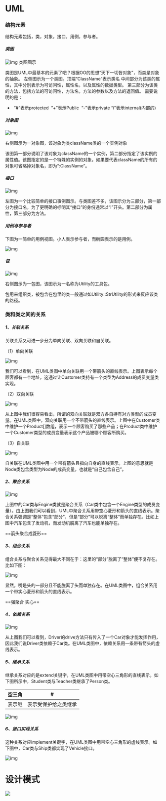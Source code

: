 

# UML

### 结构元素

结构元素包括，类，对象，接口，用例，参与者。

##### 类图

![img](img/class.jpg)
类图图示

   类图是UML中最基本的元素了吧？根据OO的思想“天下一切皆对象”，而类是对象的抽象。 
   左侧图示为一个类图。顶端“ClassName”表示类名 
   中间部分为该类的属性，其中分别表示为可访问性，属性名，以及属性的数据类型。 
   第三部分为该类的方法，包括方法的可访问性，方法名，方法的参数以及方法的返回值。 
   需要说明的是：

- ​     “#”表示protected 
  ​     “+”表示Public
  ​     “-”表示private
  ​       “i”表示internal(内部的)



##### 对象图



![img](img/Obj.jpg)

右侧图示为一对象图，该对象为类className类的一个实例对象

该图第一部分说明了该对象为className的一个实例，第二部分指定了该实例的属性值。该图指定的是一个特殊的实例的对象，如果要代表className的所有的对象可省略掉对象名，即为“:ClassName”。

##### 接口

![img](img/Interface.jpg)


左图为一个比较简单的接口事例图示。与类图差不多，该图示分为三部分，第一部分为接口名，为了更明确的标明其“接口”的身份通常以“I”开头。第二部分为属性，第三部分为方法。

 

##### 用例与参与者

下图为一简单的用例视图。小人表示参与者，而椭圆表示的是用例。

![img](img/Case.jpg)




##### 包

![img](img/Packbag.jpg)

右侧图示为一包图，该图示为一名称为Utility的工具包。

包用来组织类，被包含在包里的类一般通过如Utility::StrUtility的形式来反应该类的路径。

### 类和类之间的关系

##### 1、关联关系

关联关系又可进一步分为单向关联、双向关联和自关联。

（1）单向关联

![img](img/617148-20160612224805636-1840590061.jpg)

我们可以看到，在UML类图中单向关联用一个带箭头的直线表示。上图表示每个顾客都有一个地址，这通过让Customer类持有一个类型为Address的成员变量类实现。

 

（2）双向关联

![img](img/617148-20160612225006840-13774319.jpg)

从上图中我们很容易看出，所谓的双向关联就是双方各自持有对方类型的成员变量。在UML类图中，双向关联用一个不带箭头的直线表示。上图中在Customer类中维护一个Product[]数组，表示一个顾客购买了那些产品；在Product类中维护一个Customer类型的成员变量表示这个产品被哪个顾客所购买。

 

（3）自关联

![img](img/617148-20160612225239636-76459111.jpg)

自关联在UML类图中用一个带有箭头且指向自身的直线表示。上图的意思就是Node类包含类型为Node的成员变量，也就是“自己包含自己”。

 

##### 2、聚合关系

![img](img/617148-20160612225421496-664373564.jpg)

上图中的Car类与Engine类就是聚合关系（Car类中包含一个Engine类型的成员变量）。由上图我们可以看到，UML中聚合关系用带空心菱形和箭头的直线表示。聚合关系强调是“整体”包含“部分”，但是“部分”可以脱离“整体”而单独存在。比如上图中汽车包含了发动机，而发动机脱离了汽车也能单独存在。

==箭头聚合成菱形==

##### 3、组合关系

组合关系与聚合关系见得最大不同在于：这里的“部分”脱离了“整体”便不复存在。比如下图：

![img](img/617148-20160612232819824-829657559.jpg)

显然，嘴是头的一部分且不能脱离了头而单独存在。在UML类图中，组合关系用一个带实心菱形和箭头的直线表示。

 ==强聚合 实心==

##### 4、依赖关系

![img](img/617148-20160612232951746-9292157.jpg)

从上图我们可以看到，Driver的drive方法只有传入了一个Car对象才能发挥作用，因此我们说Driver类依赖于Car类。在UML类图中，依赖关系用一条带有箭头的虚线表示。

 

##### 5、继承关系

继承关系对应的是extend关键字，在UML类图中用带空心三角形的直线表示，如下图所示中，Student类与Teacher类继承了Person类。



| 空三角 | #                    |
| ------ | -------------------- |
| 表示继 | 表示受保护给之类继承 |



![img](img/617148-20160612233246199-1404301867.jpg)

 

##### 6、接口实现关系

这种关系对应implement关键字，在UML类图中用带空心三角形的虚线表示。如下图中，Car类与Ship类都实现了Vehicle接口。

![img](img/617148-20160612233430777-736506858.jpg)

 

# 设计模式

![](./img/5.jpg)